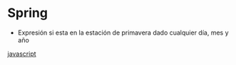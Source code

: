 #  Spring

* Expresión si esta en la estación de primavera dado cualquier día, mes y año

[javascript](https://github.com/USantaTecla-date/javascript/blob/master/expresiones/Spring/Spring.js)

